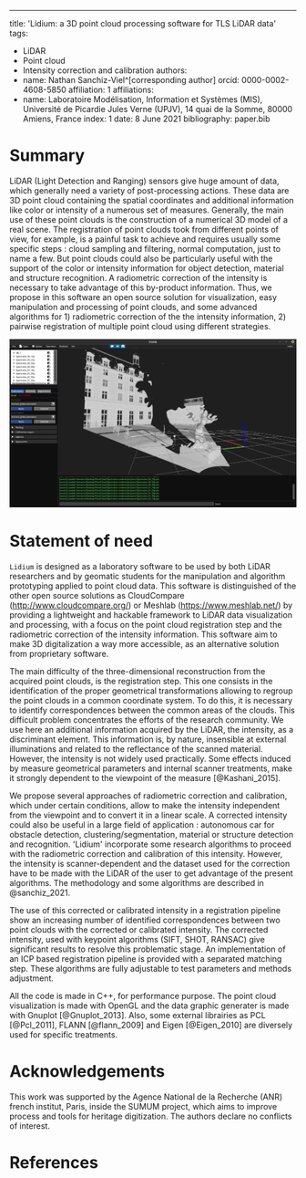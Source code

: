 ---
title: 'Lidium: a 3D point cloud processing software for TLS LiDAR data'
tags:
  - LiDAR
  - Point cloud
  - Intensity correction and calibration
authors:
  - name: Nathan Sanchiz-Viel^[corresponding author]
    orcid: 0000-0002-4608-5850
    affiliation: 1
affiliations:
 - name: Laboratoire Modélisation, Information et Systèmes (MIS), Université de Picardie Jules Verne (UPJV), 14 quai de la Somme, 80000 Amiens, France
   index: 1
date: 8 June 2021
bibliography: paper.bib


# Summary

LiDAR (Light Detection and Ranging) sensors give huge amount of data, which generally need a variety of post-processing actions. These data are 3D point cloud containing the spatial coordinates and additional information like color or intensity of a numerous set of measures. Generally, the main use of these point clouds is the construction of a numerical 3D model of a real scene. The registration of point clouds took from different points of view, for example, is a painful task to achieve and requires usually some specific steps : cloud sampling and filtering, normal computation, just to name a few. But point clouds could also be particularly useful with the support of the color or intensity information for object detection, material and structure recognition. A radiometric correction of the intensity is necessary to take advantage of this by-product information. Thus, we propose in this software an open source solution for visualization, easy manipulation and processing of point clouds, and some advanced algorithms for 1) radiometric correction of the the intensity information, 2) pairwise registration of multiple point cloud using different strategies.

![Point cloud of a sculpture of Niki de Saint Phalle, Angers, France.](image/figure.png)


# Statement of need

`Lidium` is designed as a laboratory software to be used by both LiDAR researchers and by geomatic students for the manipulation and algorithm prototyping applied to point cloud data. This software is distinguished of the other open source solutions as CloudCompare (http://www.cloudcompare.org/) or Meshlab (https://www.meshlab.net/) by providing a lightweight and hackable framework to LiDAR data visualization and processing, with a focus on the point cloud registration step and the radiometric correction of the intensity information. This software aim to make 3D digitalization a way more accessible, as an alternative solution from proprietary software.

The main difficulty of the three-dimensional reconstruction from the acquired point clouds, is the registration step. This one consists in the identification of the proper geometrical transformations allowing to regroup the point clouds in a common coordinate system. To do this, it is necessary to identify correspondences between the common areas of the clouds. This difficult problem concentrates the efforts of the research community. We use here an additional information acquired by the LiDAR, the intensity, as a discriminant element. This information is, by nature, insensible at external illuminations and related to the reflectance of the scanned material. However, the intensity is not widely used practically. Some effects induced by measure geometrical parameters and internal scanner treatments, make it strongly dependent to the viewpoint of the measure [@Kashani_2015]. 

We propose several approaches of radiometric correction and calibration, which under certain conditions, allow to make the intensity independent from the viewpoint and to convert it in a linear scale. A corrected intensity could also be useful in a large field of application : autonomous car for obstacle detection, clustering/segmentation, material or structure detection and recognition. 'Lidium' incorporate some research algorithms to proceed with the radiometric correction and calibration of this intensity. However, the intensity is scanner-dependent and the dataset used for the correction have to be made with the LiDAR of the user to get advantage of the present algorithms. The methodology and some algorithms are described in @sanchiz_2021.

The use of this corrected or calibrated intensity in a registration pipeline show an increasing number of identified correspondences between two point clouds with the corrected or calibrated intensity. The corrected intensity, used with keypoint algorithms (SIFT, SHOT, RANSAC) give significant results to resolve this problematic stage. An implementation of an ICP based registration pipeline is provided with a separated matching step. These algorithms are fully adjustable to test parameters and methods adjustment.

All the code is made in C++, for performance purpose. The point cloud visualization is made with OpenGL and the data graphic generater is made with Gnuplot [@Gnuplot_2013]. Also, some external librairies as PCL [@Pcl_2011], FLANN [@flann_2009] and Eigen [@Eigen_2010] are diversely used for specific treatments.


# Acknowledgements

This work was supported by the Agence National de la Recherche (ANR) french institut, Paris, inside the SUMUM project, which aims to improve process and tools for heritage digitization. The authors declare no conflicts of interest.


# References

